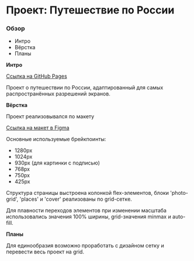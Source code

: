 # Проект: Путешествие по России

### Обзор
* Интро
* Вёрстка
* Планы

**Интро**

[Ссылка на GitHub Pages](https://sasharoko.github.io/russian-travel/)

Проект о путешествии по России, адаптированный для самых распространённых разрешений экранов.

**Вёрстка**

Проект реализовывался по макету

[Ссылка на макет в Figma](https://www.figma.com/file/5S2WSbEFL6awjVWJ0NWL8Q/Sprint-3_-Russia-_-desktop-mobile?node-id=28503%3A0)

Основные используемые брейкпоинты:
- 1280px
- 1024px
- 930px (для картинки с подписью)
- 768px
- 750px
- 425px

Структура страницы выстроена колонкой flex-элементов, блоки 'photo-grid', 'places' и 'cover' реализованы по grid-сетке.

Для плавности переходов элементов при изменении масштаба использовались значения 100% ширины, grid-значения minmax и auto-fill.

**Планы**

Для единообразия возможно проработать с дизайном сетку и перевести весь проект на grid.
